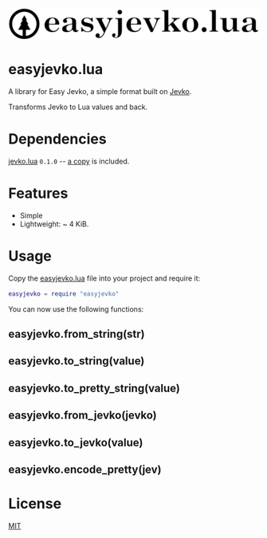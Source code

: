 ![easyjevko.lua logo](logo.svg)

# easyjevko.lua

A library for Easy Jevko, a simple format built on [Jevko](https://jevko.org). 

Transforms Jevko to Lua values and back.

# Dependencies

[jevko.lua](https://github.com/jevko/jevko.lua) `0.1.0` -- [a copy](jevko.lua?raw=1) is included.

# Features

* Simple
* Lightweight: ~ 4 KiB.

<!-- * provides error messages with line and column information. -->

# Usage

Copy the [easyjevko.lua](easyjevko.lua?raw=1) file into your project and require it:

```lua
easyjevko = require "easyjevko"
```

You can now use the following functions:

## easyjevko.from_string(str)

## easyjevko.to_string(value)

## easyjevko.to_pretty_string(value)

## easyjevko.from_jevko(jevko)

## easyjevko.to_jevko(value)

## easyjevko.encode_pretty(jev)

<!-- Same as [`jevko.encode`](#jevkoencode_prettyjev), except adds whitespace [[todo]]. -->

# License

[MIT](LICENSE)